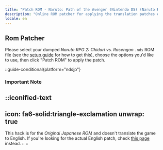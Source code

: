 ```yaml
---
title: "Patch ROM - Naruto: Path of the Avenger (Nintendo DS) (Naruto RPG 2: Chidori vs. Rasengan)"
description: "Online ROM patcher for applying the translation patches of Naruto: Path of the Avenger (Naruto RPG 2: Chidori vs. Rasengan)"
locale: en
---
```


## Rom Patcher

Please select your dumped _Naruto RPG 2: Chidori vs. Rasengan_ `.nds` ROM file (see the [setup guide](/naruto/guide/nds) for how to get this), choose the options you'd like to use, then click "Patch ROM" to apply the patch.

::guide-conditional{platform="ndsjp"}
### Important Note
::iconified-text
---
icon: fa6-solid:triangle-exclamation
unwrap: true
---
This hack is for the *Original Japanese ROM* and doesn't translate the game to English. If you're looking for the actual English patch, check [this page](/naruto/patch/nds) instead.
::
::
